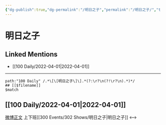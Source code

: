 ```yaml
---
{"dg-publish":true,"dg-permalink":"/明日之子","permalink":"/明日之子/","title":"明日之子"}
---
```


# 明日之子

## Linked Mentions
- [[100 Daily/2022-04-01\|2022-04-01]]


---

```expander
path:"100 Daily" /.*\[\[明日之子\]\].*(?:\r?\n(?!\r?\n).*)*/
## [[$filename]]
$match
```
## [[100 Daily/2022-04-01\|2022-04-01]]
[微博正文](https://m.weibo.cn/7286613425/4620962119291490) 上下班[[300 Events/302 Shows/明日之子\|明日之子]]
<-->
